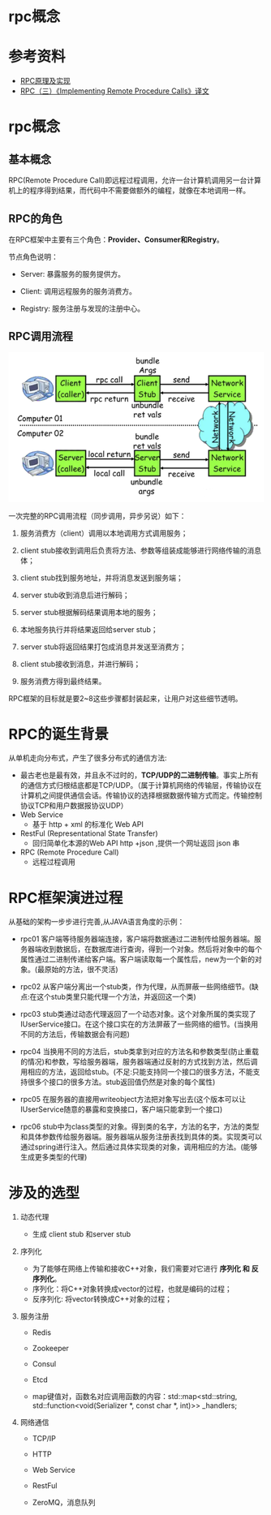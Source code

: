# rpc概念

# 参考资料

- [RPC原理及实现](https://www.jianshu.com/p/c113a9592044)
- [RPC（三）《Implementing Remote Procedure Calls》译文](https://www.jianshu.com/p/91be39f72c74)

# rpc概念

## 基本概念

RPC(Remote Procedure Call)即远程过程调用，允许一台计算机调用另一台计算机上的程序得到结果，而代码中不需要做额外的编程，就像在本地调用一样。

## RPC的角色

在RPC框架中主要有三个角色：**Provider、Consumer和Registry**。

节点角色说明：

* Server: 暴露服务的服务提供方。

* Client: 调用远程服务的服务消费方。

* Registry: 服务注册与发现的注册中心。

## RPC调用流程

![rpc基本流程图](./images/rpc基本流程图.png)

一次完整的RPC调用流程（同步调用，异步另说）如下：

1. 服务消费方（client）调用以本地调用方式调用服务；

2. client stub接收到调用后负责将方法、参数等组装成能够进行网络传输的消息体；

3. client stub找到服务地址，并将消息发送到服务端；

4. server stub收到消息后进行解码；

5. server stub根据解码结果调用本地的服务；

6. 本地服务执行并将结果返回给server stub；

7. server stub将返回结果打包成消息并发送至消费方；

8. client stub接收到消息，并进行解码；

9. 服务消费方得到最终结果。

RPC框架的目标就是要2~8这些步骤都封装起来，让用户对这些细节透明。


# RPC的诞生背景

从单机走向分布式，产生了很多分布式的通信方法:

- 最古老也是最有效，并且永不过时的，**TCP/UDP的二进制传输**。事实上所有的通信方式归根结底都是TCP/UDP。（属于计算机网络的传输层，传输协议在计算机之间提供通信会话。传输协议的选择根据数据传输方式而定。传输控制协议TCP和用户数据报协议UDP）
- Web Service 
  - 基于 http + xml 的标准化 Web API  
- RestFul    (Representational State Transfer)
  - 回归简单化本源的Web API   http +json  ,提供一个网址返回 json 串 
- RPC  (Remote Procedure Call)
  - 远程过程调用

# RPC框架演进过程

从基础的架构一步步进行完善,从JAVA语言角度的示例：

- rpc01 客户端等待服务器端连接，客户端将数据通过二进制传给服务器端。服务器端收到数据后，在数据库进行查询，得到一个对象。然后将对象中的每个属性通过二进制传递给客户端。客户端读取每一个属性后，new为一个新的对象。(最原始的方法，很不灵活)

- rpc02 从客户端分离出一个stub类，作为代理，从而屏蔽一些网络细节。(缺点:在这个stub类里只能代理一个方法，并返回这一个类)

- rpc03 stub类通过动态代理返回了一个动态对象。这个对象所属的类实现了IUserService接口。在这个接口实在的方法屏蔽了一些网络的细节。(当换用不同的方法后，传输数据会有问题)

- rpc04 当换用不同的方法后，stub类拿到对应的方法名和参数类型(防止重载的情况)和参数，写给服务器端，服务器端通过反射的方式找到方法，然后调用相应的方法，返回给stub。(不足:只能支持同一个接口的很多方法，不能支持很多个接口的很多方法。stub返回值仍然是对象的每个属性)

- rpc05 在服务器的直接用writeobject方法把对象写出去(这个版本可以让IUserService随意的暴露和变换接口，客户端只能拿到一个接口)

- rpc06 stub中为class类型的对象。得到类的名字，方法的名字，方法的类型和具体参数传给服务器端。服务器端从服务注册表找到具体的类。实现类可以通过spring进行注入。然后通过具体实现类的对象，调用相应的方法。(能够生成更多类型的代理)


# 涉及的选型

1. 动态代理

   * 生成 client stub 和server stub

2. 序列化

   * 为了能够在网络上传输和接收C++对象，我们需要对它进行 **序列化 和 反序列化**。
   * 序列化：将C++对象转换成vector<char>的过程，也就是编码的过程；
   * 反序列化: 将vector<char>转换成C++对象的过程；

3. 服务注册

   * Redis

   * Zookeeper

   * Consul

   * Etcd
   
   * map键值对，函数名对应调用函数的内容：std::map<std::string, std::function<void(Serializer *, const char *, int)>> _handlers;

4. 网络通信  

   * TCP/IP

   * HTTP

   * Web Service

   * RestFul    
   * ZeroMQ，消息队列
